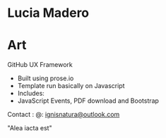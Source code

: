 # Lucia Madero
# Art
GitHub UX Framework
 
* Built using prose.io  
* Template run basically on Javascript
* Includes:
* JavaScript Events, PDF download and Bootstrap 

Contact : 
@: ignisnatura@outlook.com

"Alea iacta est"
 
